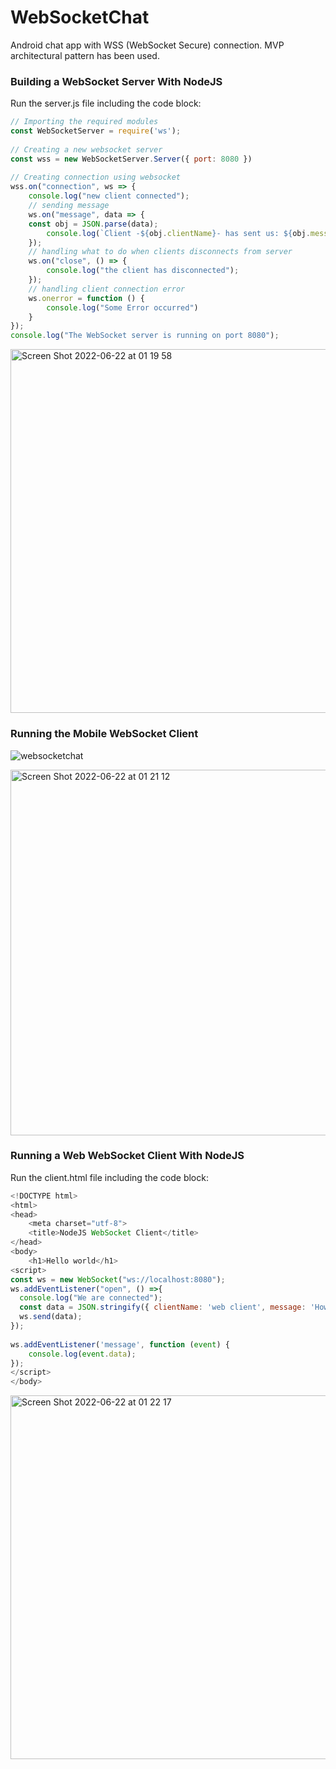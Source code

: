 # WebSocketChat
Android chat app with WSS (WebSocket Secure) connection. MVP architectural pattern has been used. 

<h3>Building a WebSocket Server With NodeJS</h3>

Run the server.js file including the code block:

```javascript
// Importing the required modules
const WebSocketServer = require('ws');
 
// Creating a new websocket server
const wss = new WebSocketServer.Server({ port: 8080 })
 
// Creating connection using websocket
wss.on("connection", ws => {
    console.log("new client connected");
    // sending message
    ws.on("message", data => {
	const obj = JSON.parse(data);
        console.log(`Client -${obj.clientName}- has sent us: ${obj.message}`)
    });
    // handling what to do when clients disconnects from server
    ws.on("close", () => {
        console.log("the client has disconnected");
    });
    // handling client connection error
    ws.onerror = function () {
        console.log("Some Error occurred")
    }
});
console.log("The WebSocket server is running on port 8080");
```

<img width="582" alt="Screen Shot 2022-06-22 at 01 19 58" src="https://user-images.githubusercontent.com/34041050/174913234-6867ef27-2e76-4a0d-985c-740a9aec4451.png">

<h3>Running the Mobile WebSocket Client</h3>

![websocketchat](https://user-images.githubusercontent.com/34041050/174913584-dbfe654d-dbf1-485f-af67-a0359d01bc6c.gif)

<img width="585" alt="Screen Shot 2022-06-22 at 01 21 12" src="https://user-images.githubusercontent.com/34041050/174913623-9a3b2157-383c-49cf-b64e-71ec79fd852c.png">

<h3>Running a Web WebSocket Client With NodeJS</h3>

Run the client.html file including the code block:

```javascript
<!DOCTYPE html>
<html>
<head>
	<meta charset="utf-8">
	<title>NodeJS WebSocket Client</title>
</head>
<body>
	<h1>Hello world</h1>
<script>
const ws = new WebSocket("ws://localhost:8080");
ws.addEventListener("open", () =>{
  console.log("We are connected");
  const data = JSON.stringify({ clientName: 'web client', message: 'How are you?' })
  ws.send(data);
});
 
ws.addEventListener('message', function (event) {
    console.log(event.data);
});
</script>
</body>
```

</html><img width="582" alt="Screen Shot 2022-06-22 at 01 22 17" src="https://user-images.githubusercontent.com/34041050/174913889-32b2396c-d479-4033-ba85-4843ffbfe8df.png">








